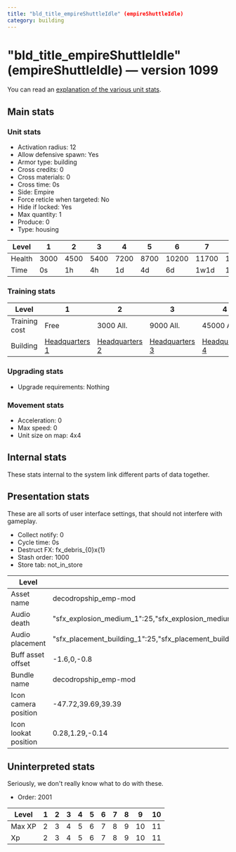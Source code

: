 ```yaml
---
title: "bld_title_empireShuttleIdle" (empireShuttleIdle)
category: building
---
```


# "bld_title_empireShuttleIdle" (empireShuttleIdle) — version 1099

You can read an [explanation  of the various unit stats](unitexplained.md).

## Main stats

### Unit stats

  * Activation radius: 12
  * Allow defensive spawn: Yes
  * Armor type: building
  * Cross credits: 0
  * Cross materials: 0
  * Cross time: 0s
  * Side: Empire
  * Force reticle when targeted: No
  * Hide if locked: Yes
  * Max quantity: 1
  * Produce: 0
  * Type: housing

|Level |1   |2   |3   |4   |5   |6    |7    |8    |9    |10   |
|------|----|----|----|----|----|-----|-----|-----|-----|-----|
|Health|3000|4500|5400|7200|8700|10200|11700|13200|14700|16200|
|Time  |0s  |1h  |4h  |1d  |4d  |6d   |1w1d |1w3d |1w5d |2w   |


### Training stats

|Level        |1                              |2                              |3                              |4                              |5                              |6                              |7                              |8                              |9                              |10                              |
|-------------|-------------------------------|-------------------------------|-------------------------------|-------------------------------|-------------------------------|-------------------------------|-------------------------------|-------------------------------|-------------------------------|--------------------------------|
|Training cost|Free                           |3000 All.                      |9000 All.                      |45000 All.                     |135000 All.                    |275000 All.                    |750000 All.                    |900000 All.                    |1350000 All.                   |3600000 All.                    |
|Building     |[Headquarters 1](empireHQ.html)|[Headquarters 2](empireHQ.html)|[Headquarters 3](empireHQ.html)|[Headquarters 4](empireHQ.html)|[Headquarters 5](empireHQ.html)|[Headquarters 6](empireHQ.html)|[Headquarters 7](empireHQ.html)|[Headquarters 8](empireHQ.html)|[Headquarters 9](empireHQ.html)|[Headquarters 10](empireHQ.html)|


### Upgrading stats

  * Upgrade requirements: Nothing

### Movement stats

  * Acceleration: 0
  * Max speed: 0
  * Unit size on map: 4x4

## Internal stats

These stats internal to the system link different parts of data together.


## Presentation stats

These are all sorts of user interface settings, that should not interfere with gameplay.

  * Collect notify: 0
  * Cycle time: 0s
  * Destruct FX: fx_debris_{0}x{1}
  * Stash order: 1000
  * Store tab: not_in_store

|Level               |1                                                                                                                      |2                                                                                                                      |3                                                                                                                      |4                                                                                                                      |5                                                                                                                      |6                                                                                                                      |7                                                                                                                      |8                                                                                                                      |9                                                                                                                      |10                                                                                                                     |
|--------------------|-----------------------------------------------------------------------------------------------------------------------|-----------------------------------------------------------------------------------------------------------------------|-----------------------------------------------------------------------------------------------------------------------|-----------------------------------------------------------------------------------------------------------------------|-----------------------------------------------------------------------------------------------------------------------|-----------------------------------------------------------------------------------------------------------------------|-----------------------------------------------------------------------------------------------------------------------|-----------------------------------------------------------------------------------------------------------------------|-----------------------------------------------------------------------------------------------------------------------|-----------------------------------------------------------------------------------------------------------------------|
|Asset name          |decodropship_emp-mod                                                                                                   |decodropship_emp-mod                                                                                                   |decodropship_emp-mod                                                                                                   |decosentinelclass_emp-mod                                                                                              |decogozanticruiser_emp-mod                                                                                             |decogozanticruiser_emp-mod                                                                                             |decogozanticruiser_emp-mod                                                                                             |decogozanticruiser_emp-mod                                                                                             |decosentinelclass_emp-mod                                                                                              |decosentinelclass_emp-mod                                                                                              |
|Audio death         |"sfx_explosion_medium_1":25,"sfx_explosion_medium_2":25,"sfx_explosion_medium_3":25,"sfx_explosion_medium_4":63        |"sfx_explosion_medium_1":25,"sfx_explosion_medium_2":25,"sfx_explosion_medium_3":25,"sfx_explosion_medium_4":64        |"sfx_explosion_medium_1":25,"sfx_explosion_medium_2":25,"sfx_explosion_medium_3":25,"sfx_explosion_medium_4":65        |"sfx_explosion_medium_1":25,"sfx_explosion_medium_2":25,"sfx_explosion_medium_3":25,"sfx_explosion_medium_4":66        |"sfx_explosion_medium_1":25,"sfx_explosion_medium_2":25,"sfx_explosion_medium_3":25,"sfx_explosion_medium_4":67        |"sfx_explosion_medium_1":25,"sfx_explosion_medium_2":25,"sfx_explosion_medium_3":25,"sfx_explosion_medium_4":68        |"sfx_explosion_medium_1":25,"sfx_explosion_medium_2":25,"sfx_explosion_medium_3":25,"sfx_explosion_medium_4":69        |"sfx_explosion_medium_1":25,"sfx_explosion_medium_2":25,"sfx_explosion_medium_3":25,"sfx_explosion_medium_4":70        |"sfx_explosion_medium_1":25,"sfx_explosion_medium_2":25,"sfx_explosion_medium_3":25,"sfx_explosion_medium_4":71        |"sfx_explosion_medium_1":25,"sfx_explosion_medium_2":25,"sfx_explosion_medium_3":25,"sfx_explosion_medium_4":72        |
|Audio placement     |"sfx_placement_building_1":25,"sfx_placement_building_2":25,"sfx_placement_building_3":25,"sfx_placement_building_4":53|"sfx_placement_building_1":25,"sfx_placement_building_2":25,"sfx_placement_building_3":25,"sfx_placement_building_4":54|"sfx_placement_building_1":25,"sfx_placement_building_2":25,"sfx_placement_building_3":25,"sfx_placement_building_4":55|"sfx_placement_building_1":25,"sfx_placement_building_2":25,"sfx_placement_building_3":25,"sfx_placement_building_4":56|"sfx_placement_building_1":25,"sfx_placement_building_2":25,"sfx_placement_building_3":25,"sfx_placement_building_4":57|"sfx_placement_building_1":25,"sfx_placement_building_2":25,"sfx_placement_building_3":25,"sfx_placement_building_4":58|"sfx_placement_building_1":25,"sfx_placement_building_2":25,"sfx_placement_building_3":25,"sfx_placement_building_4":59|"sfx_placement_building_1":25,"sfx_placement_building_2":25,"sfx_placement_building_3":25,"sfx_placement_building_4":60|"sfx_placement_building_1":25,"sfx_placement_building_2":25,"sfx_placement_building_3":25,"sfx_placement_building_4":61|"sfx_placement_building_1":25,"sfx_placement_building_2":25,"sfx_placement_building_3":25,"sfx_placement_building_4":62|
|Buff asset offset   |-1.6,0,-0.8                                                                                                            |-1.6,0,-0.8                                                                                                            |-1.6,0,-0.8                                                                                                            |-1.4,0.8,-1.4                                                                                                          |-2.8,0,-2.8                                                                                                            |-2.8,0,-2.8                                                                                                            |-2.8,0,-2.8                                                                                                            |-2.8,0,-2.8                                                                                                            |-1.4,0.8,-1.4                                                                                                          |-1.4,0.8,-1.4                                                                                                          |
|Bundle name         |decodropship_emp-mod                                                                                                   |decodropship_emp-mod                                                                                                   |decodropship_emp-mod                                                                                                   |decosentinelclass_emp-mod                                                                                              |decogozanticruiser_emp-mod                                                                                             |decogozanticruiser_emp-mod                                                                                             |decogozanticruiser_emp-mod                                                                                             |decogozanticruiser_emp-mod                                                                                             |decosentinelclass_emp-mod                                                                                              |decosentinelclass_emp-mod                                                                                              |
|Icon camera position|-47.72,39.69,39.39                                                                                                     |-47.72,39.69,39.39                                                                                                     |-47.72,39.69,39.39                                                                                                     |-55.25,46.96,45.45                                                                                                     |-50.51,41.92,41.7                                                                                                      |-50.51,41.92,41.7                                                                                                      |-50.51,41.92,41.7                                                                                                      |-50.51,41.92,41.7                                                                                                      |-55.25,46.96,45.45                                                                                                     |-55.25,46.96,45.45                                                                                                     |
|Icon lookat position|0.28,1.29,-0.14                                                                                                        |0.28,1.29,-0.14                                                                                                        |0.28,1.29,-0.14                                                                                                        |0.8,2.13,-0.73                                                                                                         |0.28,1.29,-0.14                                                                                                        |0.28,1.29,-0.14                                                                                                        |0.28,1.29,-0.14                                                                                                        |0.28,1.29,-0.14                                                                                                        |0.8,2.13,-0.73                                                                                                         |0.8,2.13,-0.73                                                                                                         |


## Uninterpreted stats

Seriously, we don't really know what to do with these.

  * Order: 2001

|Level |1|2|3|4|5|6|7|8|9 |10|
|------|-|-|-|-|-|-|-|-|--|--|
|Max XP|2|3|4|5|6|7|8|9|10|11|
|Xp    |2|3|4|5|6|7|8|9|10|11|


